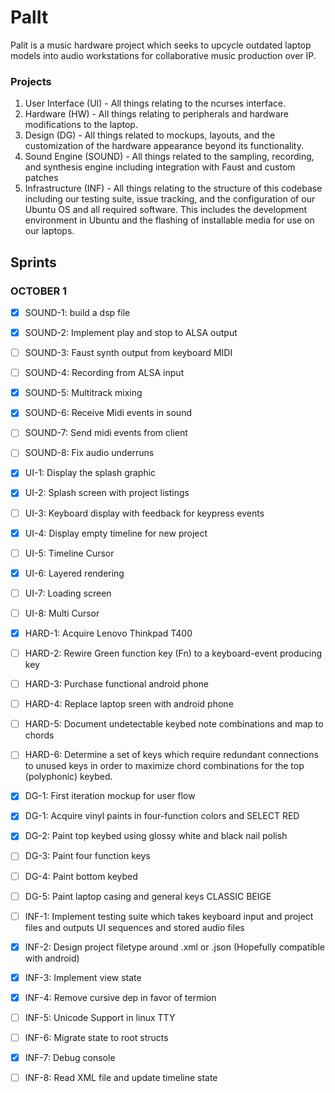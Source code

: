 # PalIt

Palit is a music hardware project which seeks to upcycle outdated laptop models into audio workstations for collaborative music production over IP. 

### Projects
1. User Interface (UI) - All things relating to the ncurses interface.
2. Hardware (HW) - All things relating to peripherals and hardware modifications to the laptop.
3. Design (DG) - All things related to mockups, layouts, and the customization of the hardware appearance beyond its functionality.
4. Sound Engine (SOUND) - All things related to the sampling, recording, and synthesis engine including integration with Faust and custom patches
5. Infrastructure (INF) - All things relating to the structure of this codebase including our testing suite, issue tracking, and the configuration of our Ubuntu OS and all required software. This includes the development environment in Ubuntu and the flashing of installable media for use on our laptops.  

## Sprints

### OCTOBER 1
- [X] SOUND-1: build a dsp file
- [X] SOUND-2: Implement play and stop to ALSA output
- [ ] SOUND-3: Faust synth output from keyboard MIDI
- [ ] SOUND-4: Recording from ALSA input
- [X] SOUND-5: Multitrack mixing
- [X] SOUND-6: Receive Midi events in sound
- [ ] SOUND-7: Send midi events from client
- [ ] SOUND-8: Fix audio underruns

- [X] UI-1: Display the splash graphic
- [X] UI-2: Splash screen with project listings
- [ ] UI-3: Keyboard display with feedback for keypress events
- [X] UI-4: Display empty timeline for new project
- [ ] UI-5: Timeline Cursor
- [X] UI-6: Layered rendering
- [ ] UI-7: Loading screen
- [ ] UI-8: Multi Cursor

- [X] HARD-1: Acquire Lenovo Thinkpad T400
- [ ] HARD-2: Rewire Green function key (Fn) to a keyboard-event producing key
- [ ] HARD-3: Purchase functional android phone
- [ ] HARD-4: Replace laptop sreen with android phone
- [ ] HARD-5: Document undetectable keybed note combinations and map to chords
- [ ] HARD-6: Determine a set of keys which require redundant connections to unused keys in order to maximize chord combinations for the top (polyphonic) keybed.

- [X] DG-1: First iteration mockup for user flow 
- [X] DG-1: Acquire vinyl paints in four-function colors and SELECT RED
- [X] DG-2: Paint top keybed using glossy white and black nail polish
- [ ] DG-3: Paint four function keys
- [ ] DG-4: Paint bottom keybed
- [ ] DG-5: Paint laptop casing and general keys CLASSIC BEIGE

- [ ] INF-1: Implement testing suite which takes keyboard input and project files and outputs UI sequences and stored audio files
- [X] INF-2: Design project filetype around .xml or .json (Hopefully compatible with android)
- [X] INF-3: Implement view state
- [X] INF-4: Remove cursive dep in favor of termion
- [ ] INF-5: Unicode Support in linux TTY
- [ ] INF-6: Migrate state to root structs
- [X] INF-7: Debug console
- [ ] INF-8: Read XML file and update timeline state
